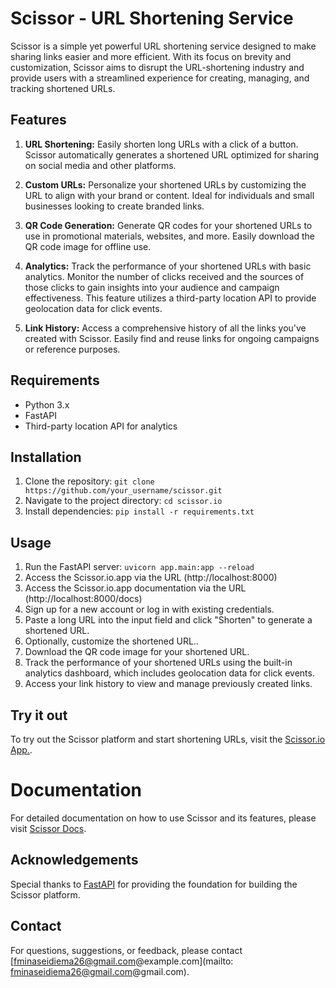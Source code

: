 # Scissor - URL Shortening Service

Scissor is a simple yet powerful URL shortening service designed to make sharing links easier and more efficient. With its focus on brevity and customization, Scissor aims to disrupt the URL-shortening industry and provide users with a streamlined experience for creating, managing, and tracking shortened URLs.


## Features

1. **URL Shortening:** Easily shorten long URLs with a click of a button. Scissor automatically generates a shortened URL optimized for sharing on social media and other platforms.

2. **Custom URLs:** Personalize your shortened URLs by customizing the URL to align with your brand or content. Ideal for individuals and small businesses looking to create branded links.

3. **QR Code Generation:** Generate QR codes for your shortened URLs to use in promotional materials, websites, and more. Easily download the QR code image for offline use.

4. **Analytics:** Track the performance of your shortened URLs with basic analytics. Monitor the number of clicks received and the sources of those clicks to gain insights into your audience and campaign effectiveness. This feature utilizes a third-party location API to provide geolocation data for click events.

5. **Link History:** Access a comprehensive history of all the links you've created with Scissor. Easily find and reuse links for ongoing campaigns or reference purposes.


## Requirements

- Python 3.x
- FastAPI
- Third-party location API for analytics


## Installation

1. Clone the repository: `git clone https://github.com/your_username/scissor.git`
2. Navigate to the project directory: `cd scissor.io`
3. Install dependencies: `pip install -r requirements.txt`


## Usage

1. Run the FastAPI server: `uvicorn app.main:app --reload`
2. Access the Scissor.io.app via the URL (http://localhost:8000)
3. Access the Scissor.io.app documentation via the URL (http://localhost:8000/docs)
4. Sign up for a new account or log in with existing credentials.
5. Paste a long URL into the input field and click "Shorten" to generate a shortened URL.
6. Optionally, customize the shortened URL..
7. Download the QR code image for your shortened URL.
8. Track the performance of your shortened URLs using the built-in analytics dashboard, which includes geolocation data for click events.
9. Access your link history to view and manage previously created links.


## Try it out

To try out the Scissor platform and start shortening URLs, visit the [Scissor.io App.](https://scissor-85zf.onrender.com/).


# Documentation

For detailed documentation on how to use Scissor and its features, please visit [Scissor Docs](https://scissor-85zf.onrender.com/docs).


## Acknowledgements

Special thanks to [FastAPI](https://fastapi.tiangolo.com/) for providing the foundation for building the Scissor platform.


## Contact

For questions, suggestions, or feedback, please contact [fminaseidiema26@gmail.com@example.com](mailto: fminaseidiema26@gmail.com@gmail.com).